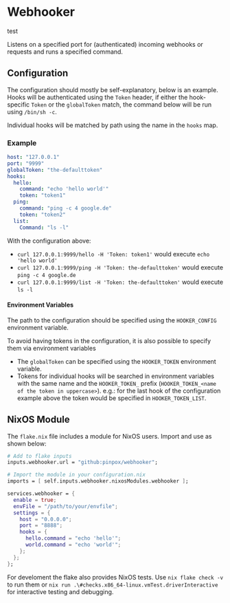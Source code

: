 # Webhooker

test

Listens on a specified port for (authenticated) incoming webhooks or requests
and runs a specified command.

## Configuration

The configuration should mostly be self-explanatory, below is an example. Hooks
will be authenticated using the `Token` header, if either the hook-specific
`Token` or the `globalToken` match, the command below will be run using 
`/bin/sh -c`. 

Individual hooks will be matched by path using the name in the `hooks` map.

### Example

```yaml
host: "127.0.0.1"
port: "9999"
globalToken: "the-defaulttoken"
hooks:
  hello:
    command: "echo 'hello world'"
    token: "token1"
  ping:
    command: "ping -c 4 google.de"
    token: "token2"
  list:
    Command: "ls -l"
```

With the configuration above:

- `curl 127.0.0.1:9999/hello -H 'Token: token1'` would execute `echo 'hello world'`
- `curl 127.0.0.1:9999/ping -H 'Token: the-defaulttoken'` would execute `ping -c 4 google.de`
- `curl 127.0.0.1:9999/list -H 'Token: the-defaulttoken'` would execute `ls -l`

#### Environment Variables

The path to the configuration should be specified using the `HOOKER_CONFIG`
environment variable. 

To avoid having tokens in the configuration, it is also possible to specify them
via environment variables

- The `globalToken` can be specified using the `HOOKER_TOKEN` environment variable.
- Tokens for individual hooks will be searched in environment variables with the
  same name and the `HOOKER_TOKEN_` prefix (`HOOKER_TOKEN_<name of the token in uppercase>`).
  e.g.: for the last hook of the configuration example above the token would be
  specified in `HOOKER_TOKEN_LIST`.

<!-- 
## Use-Cases 
TODO add examples, e.g.
- building static blog
- rebuilding nixos host
-->

## NixOS Module

The `flake.nix` file includes a module for NixOS users. Import and use as shown
below:

```nix
# Add to flake inputs
inputs.webhooker.url = "github:pinpox/webhooker";

# Import the module in your configuration.nix
imports = [ self.inputs.webhooker.nixosModules.webhooker ];

services.webhooker = {
  enable = true;
  envFile = "/path/to/your/envfile";
  settings = {
    host = "0.0.0.0";
    port = "8888";
    hooks = {
      hello.command = "echo 'hello'";
      world.command = "echo 'world'";
    };
  };
};
```

For develoment the flake also provides NixOS tests. Use `nix flake check -v` to
run them or `nix run .\#checks.x86_64-linux.vmTest.driverInteractive` for
interactive testing and debugging.
